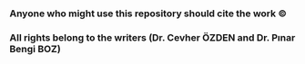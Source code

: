 ### Anyone who might use this repository should cite the work ©  
### All rights belong to the writers (Dr. Cevher ÖZDEN and Dr. Pınar Bengi BOZ)
